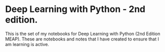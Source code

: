 # Deep Learning with Python - 2nd edition.

This is the set of my notebooks for Deep Learning with Python (2nd Edition MEAP). These are
notebooks and notes that I have created to ensure that I am learning is active.


